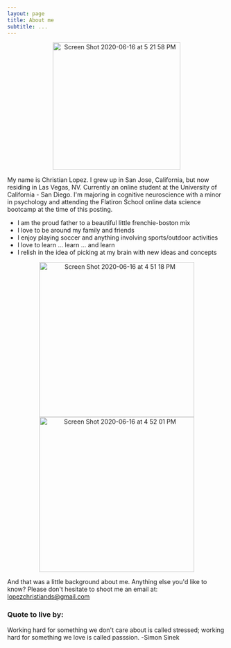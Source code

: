 ```yaml
---
layout: page
title: About me
subtitle: ...
---
```


<p align = 'center'><img width="294" alt="Screen Shot 2020-06-16 at 5 21 58 PM" src="https://user-images.githubusercontent.com/53641091/84840996-fcb83380-aff5-11ea-8f27-1a9397094c41.png">
</p>

My name is Christian Lopez. I grew up in San Jose, California, but now residing in Las Vegas, NV. Currently an online student at the University of California - San Diego. I'm majoring in cognitive neuroscience with a minor in psychology and attending the Flatiron School online data science bootcamp at the time of this posting. 

- I am the proud father to a beautiful little frenchie-boston mix 
- I love to be around my family and friends
- I enjoy playing soccer and anything involving sports/outdoor activities 
- I love to learn ... learn ... and learn 
- I relish in the idea of picking at my brain with new ideas and concepts  

<p align = 'center'>
<img width="357" alt="Screen Shot 2020-06-16 at 4 51 18 PM" src="https://user-images.githubusercontent.com/53641091/84840129-84e90980-aff3-11ea-9b35-c1eb40aa9527.png">

<img width="357" alt="Screen Shot 2020-06-16 at 4 52 01 PM" src="https://user-images.githubusercontent.com/53641091/84839501-0c357d80-aff2-11ea-9f81-c681d0e0ad18.png">
</p>

And that was a little background about me. Anything else you'd like to know? Please don't hesitate to shoot me an email at: lopezchristiands@gmail.com

### Quote to live by: 

Working hard for something we don't care about is called stressed; working hard for something we love is called passsion. -Simon Sinek 
